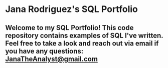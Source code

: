 # Jana Rodriguez's SQL Portfolio 

## Welcome to  my SQL Portfolio! This code repository contains examples of SQL I've written. Feel free to take a look and reach out via email if you have any questions: JanaTheAnalyst@gmail.com

